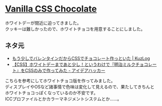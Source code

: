 # [Vanilla CSS Chocolate](https://arm-band.github.io/vanilla-chocolate_2017/)

ホワイトデーが間近に迫ってきました。  
クッキーは難しかったので、ホワイトチョコを用意することにしました。

## ネタ元

- [もう少しでバレンタインだからCSSでチョコレート作っといた \| KuzLog](http://kuzlog.com/2017/02/06/940/)
- [【CSS】ホワイトデーまであと少し！というわけで『明治ミルクチョコレート』をCSSのみで作ってみた \- アイデアハッカー](http://ideahacker.net/2014/03/04/7999/)

こちらを参考にしてホワイトチョコ版を作ってみました。  
ディスプレイやOSなど諸事情で色味は変化して見えるので、果たしてきちんとホワイトチョコっぽくなっているのか不安です。  
ICCプロファイルとかカラーマネジメントシステムとか……。
